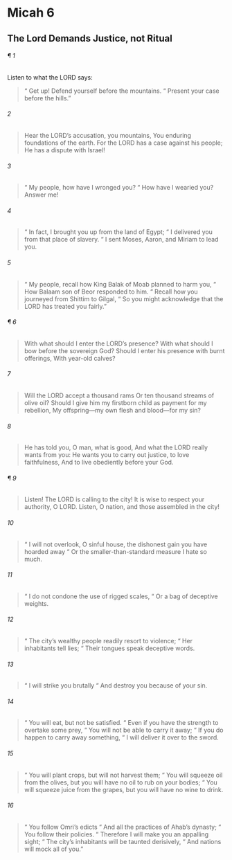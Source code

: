 # Micah 6
## The Lord Demands Justice, not Ritual
###### ¶ 1
Listen to what the LORD says:
>  “ Get up! Defend yourself before the mountains.
>  “ Present your case before the hills.”
###### 2
> Hear the LORD’s accusation, you mountains,
> You enduring foundations of the earth.
> For the LORD has a case against his people;
> He has a dispute with Israel!
###### 3
>  “ My people, how have I wronged you?
>  “ How have I wearied you? Answer me!
###### 4
>  “ In fact, I brought you up from the land of Egypt;
>  “ I delivered you from that place of slavery.
>  “ I sent Moses, Aaron, and Miriam to lead you.
###### 5
>  “ My people, recall how King Balak of Moab planned to harm you,
>  “ How Balaam son of Beor responded to him.
>  “ Recall how you journeyed from Shittim to Gilgal,
>  “ So you might acknowledge that the LORD has treated you fairly.”
###### ¶ 6
> With what should I enter the LORD’s presence?
> With what should I bow before the sovereign God?
> Should I enter his presence with burnt offerings,
> With year-old calves?
###### 7
> Will the LORD accept a thousand rams
> Or ten thousand streams of olive oil?
> Should I give him my firstborn child as payment for my rebellion,
> My offspring—my own flesh and blood—for my sin?
###### 8
> He has told you, O man, what is good,
> And what the LORD really wants from you:
> He wants you to carry out justice, to love faithfulness,
> And to live obediently before your God.
###### ¶ 9
> Listen! The LORD is calling to the city!
> It is wise to respect your authority, O LORD.
> Listen, O nation, and those assembled in the city!
###### 10
>  “ I will not overlook, O sinful house, the dishonest gain you have hoarded away
>  “ Or the smaller-than-standard measure I hate so much.
###### 11
>  “ I do not condone the use of rigged scales,
>  “ Or a bag of deceptive weights.
###### 12
>  “ The city’s wealthy people readily resort to violence;
>  “ Her inhabitants tell lies;
>  “ Their tongues speak deceptive words.
###### 13
>  “ I will strike you brutally
>  “ And destroy you because of your sin.
###### 14
>  “ You will eat, but not be satisfied.
>  “ Even if you have the strength to overtake some prey,
>  “ You will not be able to carry it away;
>  “ If you do happen to carry away something,
>  “ I will deliver it over to the sword.
###### 15
>  “ You will plant crops, but will not harvest them;
>  “ You will squeeze oil from the olives, but you will have no oil to rub on your bodies;
>  “ You will squeeze juice from the grapes, but you will have no wine to drink.
###### 16
>  “ You follow Omri’s edicts
>  “ And all the practices of Ahab’s dynasty;
>  “ You follow their policies.
>  “ Therefore I will make you an appalling sight;
>  “ The city’s inhabitants will be taunted derisively,
>  “ And nations will mock all of you.”
